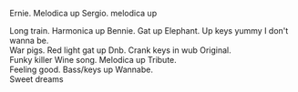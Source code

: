 
Ernie.     Melodica up
Sergio.   melodica up

Long train.   Harmonica up
Bennie.   Gat up
Elephant.     Up keys yummy
I don't wanna be.       
War pigs.       Red light   gat up
Dnb.          Crank keys in wub
Original.          
Funky killer
Wine song.        Melodica up
Tribute.    
Feeling good.            Bass/keys up
Wannabe.               
Sweet dreams    


